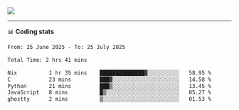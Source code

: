 <picture>
  <source
  srcset="https://github-readme-stats.vercel.app/api?username=sant0s12&show_icons=true&theme=dark"
  media="(prefers-color-scheme: dark)"
  />
  <source
  srcset="https://github-readme-stats.vercel.app/api?username=sant0s12&show_icons=true"
  media="(prefers-color-scheme: light)"
  />
  <img src="https://github-readme-stats.vercel.app/api?username=sant0s12&show_icons=true" />
</picture>

---

📊 **Coding stats**

<!--START_SECTION:waka-->

```txt
From: 25 June 2025 - To: 25 July 2025

Total Time: 2 hrs 41 mins

Nix          1 hr 35 mins    ██████████████▓░░░░░░░░░░   58.95 %
C            23 mins         ███▓░░░░░░░░░░░░░░░░░░░░░   14.58 %
Python       21 mins         ███▒░░░░░░░░░░░░░░░░░░░░░   13.45 %
JavaScript   8 mins          █▒░░░░░░░░░░░░░░░░░░░░░░░   05.27 %
ghostty      2 mins          ▒░░░░░░░░░░░░░░░░░░░░░░░░   01.53 %
```

<!--END_SECTION:waka-->
